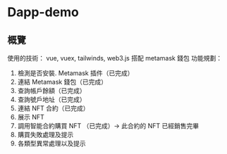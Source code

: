 # Dapp-demo

## 概覽
使用的技術： vue, vuex, tailwinds, web3.js 搭配 metamask 錢包
功能規劃：
1. 檢測是否安裝. Metamask 插件（已完成）
2. 連結 Metamask 錢包（已完成）
3. 查詢帳戶餘額（已完成）
4. 查詢號戶地址（已完成）
5. 連結 NFT 合約（已完成）
6. 展示 NFT
7. 調用智能合約購買 NFT （已完成）-> 此合約的 NFT 已經銷售完畢
8. 購買失敗處理及提示
9. 各類型異常處理以及提示
